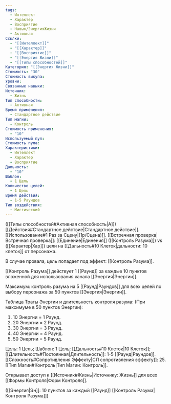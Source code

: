 ```yaml
---
tags:
  - Интеллект
  - Характер
  - Восприятие
  - Навык/ЭнергияЖизни
  - Активная
Ссылки:
  - "[[Интеллект]]"
  - "[[Характер]]"
  - "[[Восприятие]]"
  - "[[Энергия Жизни]]"
  - "[[Типы способностей]]"
Категория: "[[Энергия Жизни]]"
Стоимость: "30"
Стоимость выкупа: 
Уровни: 
Связанные навыки: 
Источник:
  - Жизнь
Тип способности:
  - Активная
Время применения:
  - Стандартное действие
Тип магии:
  - Контроль
Стоимость применения:
  - "10"
Используемый пул: 
Стоимость пула: 
Характеристики:
  - Интеллект
  - Характер
  - Восприятие
Дальность:
  - "10"
Шаблон:
  - 1 Цель
Количество целей:
  - 1 Цель
Время действия:
  - 1-5 Раундов
Тип воздействия:
  - Мистический
---
```

([[Типы способностей#Активная способность|А]]) [[Действия#Стандартное действие|Стандартное действие]]. [[Использование#1 Раз за Сцену|(1р/Сцена)]]. [[Встречная проверка|Встречная проверка]]: [[Единение|Единения]] ([[Контроль Разума]]) vs ([[Характер|Хар]]) цели на [[Дальность#10 Клеток|дальности: 10 клеток]] от персонажа. 

В случае провала, цель попадает под эффект: [[Контроль Разума]].

[[Контроль Разума]] действует 1 [[Раунд]] за каждые 10 пунктов вложенной для использования канала [[Энергия|Энергии]].

Максимум: контроль разума на 5 [[Раунд|Раундов]] для всех целей по выбору персонажа за 50 пунктов [[Энергия|Энергии]].

Таблица Траты Энергии и длительность контроля разума:
(При максимуме в 50 пунктов Энергии):

1. 10 Энергии = 1 Раунд.
2. 20 Энергии = 2 Раунд.
3. 30 Энергии = 3 Раунд. 
4. 40 Энергии = 4 Раунд. 
5. 50 Энергии = 5 Раунд. 

Цель: 1 Цель; Шаблон: 1 Цель; [[Дальность#10 Клеток|10 Клеток]]; [[Длительность#Постоянная|Длительность]]: 1-5 [[Раунд|Раундов]]. 
[[Сложность#Cопротивления Эффекту|СЛ сопротивления эффекту]]: 25. [[Тип Магии#Контроль|Тип Магии: Контроль]]. 

Открывает доступ к [[Источник#Жизнь|Источнику: Жизнь]] для всех [[Формы Контроля|Форм Контроля]].

([[Энергия|Эн]]: 10 пунктов за каждый [[Раунд]] [[Контроль Разума|Контроля Разума]])